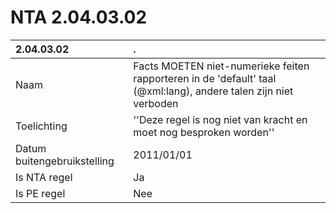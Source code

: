 # NTA 2.04.03.02

 2.04.03.02 | . 
 :--- | :--- 
 Naam | Facts MOETEN niet-numerieke feiten rapporteren in de 'default' taal (@xml:lang), andere talen zijn niet verboden 
 Toelichting | ''Deze regel is nog niet van kracht en moet nog besproken worden'' 
 Datum buitengebruikstelling | 2011/01/01 
 Is NTA regel | Ja 
 Is PE regel | Nee 
